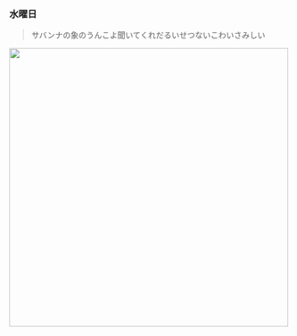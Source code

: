 ### 水曜日

> サバンナの象のうんこよ聞いてくれだるいせつないこわいさみしい

<img src="https://i.imgur.com/0DbGK9x.jpeg" width="500">
